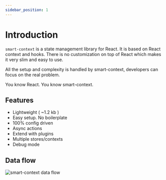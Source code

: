 ```yaml
---
sidebar_position: 1
---
```


# Introduction

`smart-context` is a state management library for React. It is based on React context and hooks. There is no customization on top of React which makes it very slim and easy to use.

All the setup and complexity is handled by smart-context, developers can focus on the real problem.

You know React. You know smart-context.

## Features

- Lightweight ( ~1.2 kb )
- Easy setup. No boilerplate
- 100% config driven
- Async actions
- Extend with plugins
- Multiple stores/contexts
- Debug mode

## Data flow

<img src="/img/flow.png" alt="smart-context data flow" />
